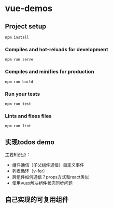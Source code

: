# vue-demos

## Project setup
```
npm install
```

### Compiles and hot-reloads for development
```
npm run serve
```

### Compiles and minifies for production
```
npm run build
```

### Run your tests
```
npm run test
```

### Lints and fixes files
```
npm run lint
```

## 实现todos demo
主要知识点：
- 组件通信（子父组件通信）自定义事件
- 列表循环（v-for）
- 跨组件如何通信？props方式和react类似
- 使用vuex解决组件状态同步问题


## 自己实现的可复用组件